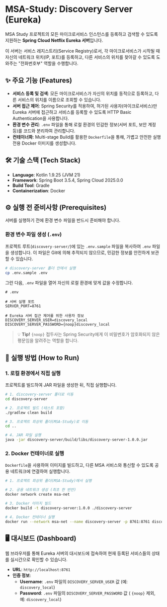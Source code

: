 # MSA-Study: Discovery Server (Eureka)

MSA Study 프로젝트의 모든 마이크로서비스 인스턴스를 등록하고 검색할 수 있도록 지원하는 **Spring Cloud Netflix Eureka 서버**입니다.

이 서버는 서비스 레지스트리(Service Registry)로서, 각 마이크로서비스가 시작될 때 자신의 네트워크 위치(IP, 포트)를 등록하고, 다른 서비스의 위치를 찾아갈 수 있도록 도와주는 "전화번호부" 역할을 수행합니다.

## ✨ 주요 기능 (Features)

* **서비스 등록 및 검색**: 모든 마이크로서비스가 자신의 위치를 동적으로 등록하고, 다른 서비스의 위치를 이름으로 조회할 수 있습니다.
* **서버 접근 제어**: Spring Security를 적용하여, 허가된 사용자(마이크로서비스)만 Eureka 서버에 접근하고 서비스를 등록할 수 있도록 HTTP Basic Authentication을 사용합니다.
* **환경 변수 관리**: `.env` 파일을 통해 로컬 환경의 민감한 정보(서버 포트, 보안 계정 등)를 코드와 분리하여 관리합니다.
* **컨테이너화**: Multi-stage Build를 활용한 `Dockerfile`을 통해, 가볍고 안전한 실행 전용 Docker 이미지를 생성합니다.

## 🛠️ 기술 스택 (Tech Stack)

* **Language**: Kotlin 1.9.25 (JVM 21)
* **Framework**: Spring Boot 3.5.4, Spring Cloud 2025.0.0
* **Build Tool**: Gradle
* **Containerization**: Docker

## ⚙️ 실행 전 준비사항 (Prerequisites)

서버를 실행하기 전에 환경 변수 파일을 반드시 준비해야 합니다.

### 환경 변수 파일 생성 (`.env`)

프로젝트 루트(`discovery-server/`)에 있는 `.env.sample` 파일을 복사하여 `.env` 파일을 생성합니다. 이 파일은 Git에 의해 추적되지 않으므로, 민감한 정보를 안전하게 보관할 수 있습니다.

```bash
# discovery-server 폴더 안에서 실행
cp .env.sample .env
```

그런 다음, `.env` 파일을 열어 자신의 로컬 환경에 맞게 값을 수정합니다.

```dotenv
# .env

# 서버 실행 포트
SERVER_PORT=8761

# Eureka 서버 접근 제어를 위한 사용자 정보
DISCOVERY_SERVER_USER=discovery_local
DISCOVERY_SERVER_PASSWORD={noop}discovery_local
```

> 💡 **Tip!** `{noop}` 접두사는 Spring Security에게 이 비밀번호가 암호화되지 않은 평문임을 알려주는 역할을 합니다.

## 🚀 실행 방법 (How to Run)

### 1. 로컬 환경에서 직접 실행

프로젝트를 빌드하여 JAR 파일을 생성한 뒤, 직접 실행합니다.

```bash
# 1. discovery-server 폴더로 이동
cd discovery-server

# 2. 프로젝트 빌드 (테스트 포함)
./gradlew clean build

# 3. 프로젝트 최상위 폴더(MSA-Study)로 이동
cd ..

# 4. JAR 파일 실행
java -jar discovery-server/build/libs/discovery-server-1.0.0.jar
```

### 2. Docker 컨테이너로 실행

`Dockerfile`을 사용하여 이미지를 빌드하고, 다른 MSA 서비스와 통신할 수 있도록 공용 네트워크에 연결하여 실행합니다.

```bash
# 1. 프로젝트 최상위 폴더(MSA-Study)에서 실행

# 2. 공용 네트워크 생성 (최초 한 번만)
docker network create msa-net

# 3. Docker 이미지 빌드
docker build -t discovery-server:1.0.0 ./discovery-server

# 4. Docker 컨테이너 실행
docker run --network msa-net --name discovery-server -p 8761:8761 discovery-server:1.0.0
```

## 🖥️ 대시보드 (Dashboard)

웹 브라우저를 통해 Eureka 서버의 대시보드에 접속하여 현재 등록된 서비스들의 상태를 실시간으로 확인할 수 있습니다.

* **URL**: `http://localhost:8761`
* **인증 정보**:
    * **Username**: `.env` 파일의 `DISCOVERY_SERVER_USER` 값 (예: `discovery_local`)
    * **Password**: `.env` 파일의 `DISCOVERY_SERVER_PASSWORD` 값 ( `{noop}` 제외, 예: `discovery_local`)
